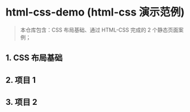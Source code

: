 # html-css-demo (html-css 演示范例)
> 本仓库包含：CSS 布局基础、通过 HTML-CSS 完成的 2 个静态页面案例；

## 1. CSS 布局基础

## 2. 项目 1

## 3. 项目 2


